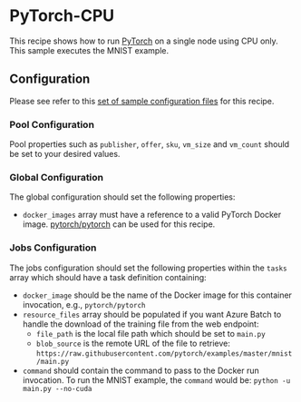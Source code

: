 # PyTorch-CPU
This recipe shows how to run [PyTorch](https://pytorch.org/) on
a single node using CPU only. This sample executes the MNIST example.

## Configuration
Please see refer to this [set of sample configuration files](./config) for
this recipe.

### Pool Configuration
Pool properties such as `publisher`, `offer`, `sku`, `vm_size` and
`vm_count` should be set to your desired values.

### Global Configuration
The global configuration should set the following properties:
* `docker_images` array must have a reference to a valid PyTorch
Docker image. [pytorch/pytorch](https://hub.docker.com/r/pytorch/pytorch/) can
be used for this recipe.

### Jobs Configuration
The jobs configuration should set the following properties within the `tasks`
array which should have a task definition containing:
* `docker_image` should be the name of the Docker image for this container invocation,
e.g., `pytorch/pytorch`
* `resource_files` array should be populated if you want Azure Batch to handle
the download of the training file from the web endpoint:
  * `file_path` is the local file path which should be set to
    `main.py`
  * `blob_source` is the remote URL of the file to retrieve:
    `https://raw.githubusercontent.com/pytorch/examples/master/mnist/main.py`
* `command` should contain the command to pass to the Docker run invocation.
To run the MNIST example, the `command` would be: `python -u main.py --no-cuda`
